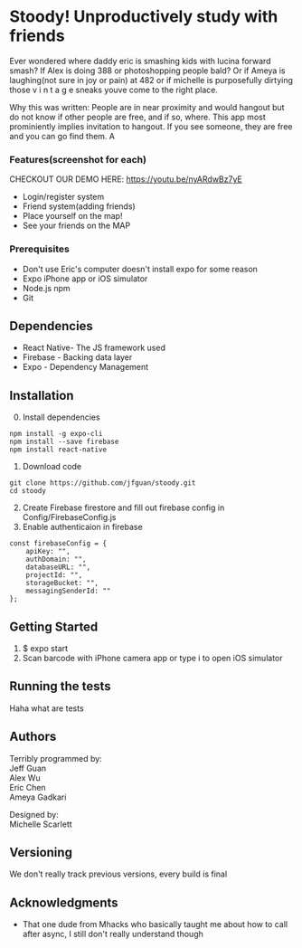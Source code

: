 # Stoody! Unproductively study with friends

Ever wondered where daddy eric is smashing kids with lucina forward smash? If Alex is doing 388 or photoshopping people bald? Or if Ameya is laughing(not sure in joy or pain) at 482 or if michelle is purposefully dirtying those v i n t a g e sneaks youve come to the right place.

Why this was written:
People are in near proximity and would hangout but do not know if other people are free, and if so, where.
This app most prominiently implies invitation to hangout. If you see someone, they are free and you can go find them. A

### Features(screenshot for each)

CHECKOUT OUR DEMO HERE:
https://youtu.be/nyARdwBz7yE

* Login/register system
* Friend system(adding friends)
* Place yourself on the map!
* See your friends on the MAP


### Prerequisites

* Don't use Eric's computer doesn't install expo for some reason
* Expo iPhone app or iOS simulator
* Node.js npm
* Git

## Dependencies

* React Native- The JS framework used
* Firebase - Backing data layer
* Expo - Dependency Management

## Installation
0. Install dependencies
```
npm install -g expo-cli
npm install --save firebase
npm install react-native
```
1. Download code
```
git clone https://github.com/jfguan/stoody.git
cd stoody
```
2. Create Firebase firestore and fill out firebase config in Config/FirebaseConfig.js
3. Enable authenticaion in firebase

```
const firebaseConfig = {
    apiKey: "",
    authDomain: "",
    databaseURL: "",
    projectId: "",
    storageBucket: "",
    messagingSenderId: ""
};

```
## Getting Started

1. $ expo start
2. Scan barcode with iPhone camera app or type i to open iOS simulator

## Running the tests

Haha what are tests

## Authors

Terribly programmed by:  
Jeff Guan  
Alex Wu  
Eric Chen  
Ameya Gadkari 

Designed by:  
Michelle Scarlett


## Versioning

We don't really track previous versions, every build is final


## Acknowledgments

* That one dude from Mhacks who basically taught me about how to call after async, I still don't really understand though
